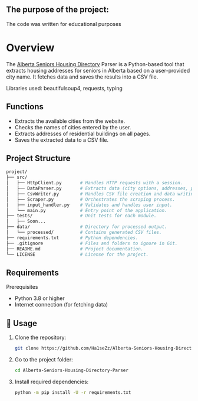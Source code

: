 ## The purpose of the project:
The code was written for educational purposes

# Overview
The [Alberta Seniors Housing Directory](https://housingdirectory.ascha.com/) Parser is a Python-based tool that extracts housing addresses for seniors in Alberta based on a user-provided city name. It fetches data and saves the results into a CSV file.

Libraries used: beautifulsoup4, requests, typing

## Functions
- Extracts the available cities from the website.
- Checks the names of cities entered by the user.
- Extracts addresses of residential buildings on all pages.
- Saves the extracted data to a CSV file.

## Project Structure

```sh
project/
├── src/
│   ├── HttpClient.py       # Handles HTTP requests with a session.
│   ├── DataParser.py       # Extracts data (city options, addresses, page count) from HTML.
│   ├── CsvWriter.py        # Handles CSV file creation and data writing.
│   ├── Scraper.py          # Orchestrates the scraping process.
│   ├── input_handler.py    # Validates and handles user input.
│   └── main.py             # Entry point of the application.
├── tests/                  # Unit tests for each module.
│   ├── Soon...
├── data/                   # Directory for processed output.
│   └── processed/          # Contains generated CSV files.
├── requirements.txt        # Python dependencies.
├── .gitignore              # Files and folders to ignore in Git.
├── README.md               # Project documentation.
└── LICENSE                 # License for the project.
```

## Requirements
Prerequisites
- Python 3.8 or higher
- Internet connection (for fetching data)

## 📝 Usage
1. Clone the repository:

    ```sh
    git clone https://github.com/Ha1seZz/Alberta-Seniors-Housing-Directory-Parser
    ```
2. Go to the project folder:
    ```sh
    cd Alberta-Seniors-Housing-Directory-Parser
    ```

3. Install required dependencies:

    ```sh
    python -m pip install -U -r requirements.txt
    ```

##

